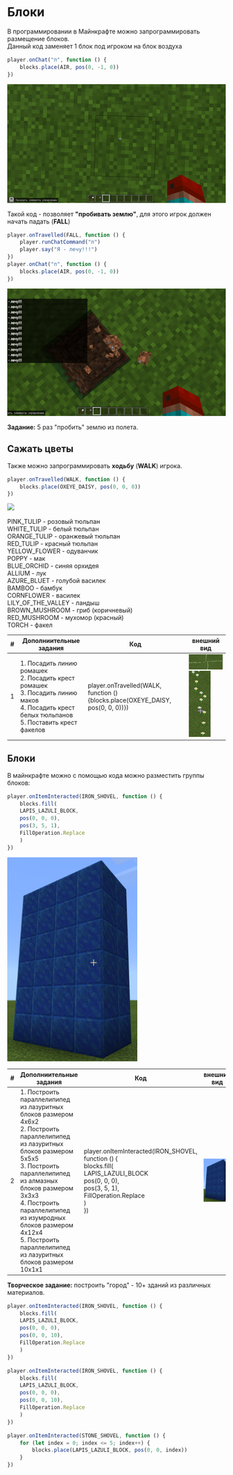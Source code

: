 # Блоки
В программировании в Майнкрафте можно запрограммировать размещение блоков.  
Данный код заменяет 1 блок под игроком на блок воздуха
```js
player.onChat("п", function () {
    blocks.place(AIR, pos(0, -1, 0))
})
```
<img src = "img/flying01.gif">


Такой код - позволяет **"пробивать землю"**, для этого игрок должен начать падать (**FALL**)
```js
player.onTravelled(FALL, function () {
    player.runChatCommand("п")
    player.say("Я - лечу!!!")
})
player.onChat("п", function () {
    blocks.place(AIR, pos(0, -1, 0))
})
```
<img src = "img/flying02.gif">

**Задание:**
5 раз "пробить" землю из полета.

##  Сажать цветы
Также можно запрограммировать **ходьбу** (**WALK**) игрока.
```js
player.onTravelled(WALK, function () {
    blocks.place(OXEYE_DAISY, pos(0, 0, 0))
})
```
<img src = "img/walk01.gif">

PINK_TULIP - розовый тюльпан  
WHITE_TULIP - белый тюльпан  
ORANGE_TULIP - оранжевый тюльпан  
RED_TULIP - красный тюльпан  
YELLOW_FLOWER - одуванчик  
POPPY - мак  
BLUE_ORCHID - синяя орхидея  
ALLIUM - лук  
AZURE_BLUET - голубой василек  
BAMBOO - бамбук  
CORNFLOWER - василек  
LILY_OF_THE_VALLEY - ландыш  
BROWN_MUSHROOM - гриб (коричневый)   
RED_MUSHROOM - мухомор (красный)  
TORCH - факел  

|#|Дополниительные задания|Код|внешний вид|
|---|---|---|---|
|1|1. Посадить линию ромашек <br>2. Посадить крест ромашек<br>3. Посадить линию маков<br>4. Посадить крест белых тюльпанов<br>5. Поставить крест факелов|player.onTravelled(WALK, function () {blocks.place(OXEYE_DAISY, pos(0, 0, 0))})|<img src = "img/walk01.png" width=200><img src = "img/walk02.png" width=50>|

## Блоки
В майнкрафте можно с помощью кода можно разместить группы блоков:
```js
player.onItemInteracted(IRON_SHOVEL, function () {
    blocks.fill(
    LAPIS_LAZULI_BLOCK,
    pos(0, 0, 0),
    pos(3, 5, 1),
    FillOperation.Replace
    )
})
```
<img src = "img/block01.png" width = 300>

|#|Дополниительные задания|Код|внешний вид|
|---|---|---|---|
|2|1. Построить параллелипипед из лазуритных блоков размером 4х6х2<br>2. Построить параллелипипед из лазуритных блоков размером 5х5х5<br>3. Построить параллелипипед из алмазных блоков размером 3х3х3<br>4. Построить параллелипипед из изумродных блоков размером 4х12х4<br>5. Построить параллелипипед из лазуритных блоков размером 10х1х1<br>|player.onItemInteracted(IRON_SHOVEL, function () {<br>blocks.fill(<br>LAPIS_LAZULI_BLOCK<br>pos(0, 0, 0),<br>pos(3, 5, 1),<br>FillOperation.Replace<br>)<br>})|<img src = "img/block01.png" width = 200>|

**Творческое задание:** построить "город" - 10+ зданий из различных материалов.


```js
player.onItemInteracted(IRON_SHOVEL, function () {
    blocks.fill(
    LAPIS_LAZULI_BLOCK,
    pos(0, 0, 0),
    pos(0, 0, 10),
    FillOperation.Replace
    )
})

```

```js
player.onItemInteracted(IRON_SHOVEL, function () {
    blocks.fill(
    LAPIS_LAZULI_BLOCK,
    pos(0, 0, 0),
    pos(0, 0, 10),
    FillOperation.Replace
    )
})
```

```js
player.onItemInteracted(STONE_SHOVEL, function () {
    for (let index = 0; index <= 5; index++) {
        blocks.place(LAPIS_LAZULI_BLOCK, pos(0, 0, index))
    }
})
```